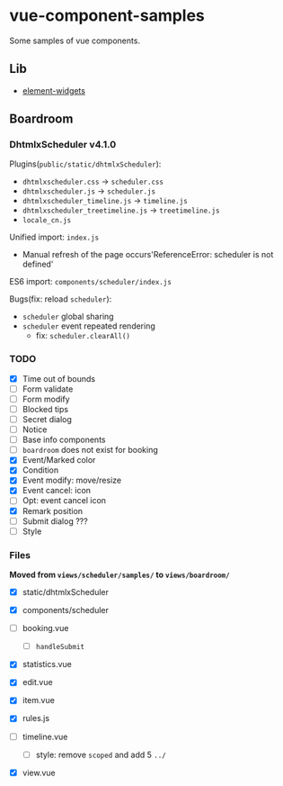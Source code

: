 # vue-component-samples

Some samples of vue components.

## Lib

- [element-widgets](https://github.com/THRAEX-70/element-widgets)

## Boardroom

### DhtmlxScheduler v4.1.0

Plugins(`public/static/dhtmlxScheduler`):

- `dhtmlxscheduler.css` -> `scheduler.css`
- `dhtmlxscheduler.js` -> `scheduler.js`
- `dhtmlxscheduler_timeline.js` -> `timeline.js`
- `dhtmlxscheduler_treetimeline.js` -> `treetimeline.js`
- `locale_cn.js`

Unified import: `index.js`
  - Manual refresh of the page occurs'ReferenceError: scheduler is not defined'

ES6 import: `components/scheduler/index.js`

Bugs(fix: reload `scheduler`):
- `scheduler` global sharing
- `scheduler` event repeated rendering
  - fix: `scheduler.clearAll()`

### TODO

- [X] Time out of bounds
- [ ] Form validate
- [ ] Form modify
- [ ] Blocked tips
- [ ] Secret dialog
- [ ] Notice
- [ ] Base info components
- [ ] `boardroom` does not exist for booking
- [X] Event/Marked color
- [X] Condition
- [X] Event modify: move/resize
- [X] Event cancel: icon
- [ ] Opt: event cancel icon
- [X] Remark position
- [ ] Submit dialog ???
- [ ] Style

### Files

**Moved from `views/scheduler/samples/` to `views/boardroom/`**

- [X] static/dhtmlxScheduler
- [X] components/scheduler

- [ ] booking.vue
  - [ ] `handleSubmit`
- [X] statistics.vue

- [X] edit.vue
- [X] item.vue
- [X] rules.js
- [ ] timeline.vue
  - [ ] style: remove `scoped` and add 5 `../`
- [X] view.vue
